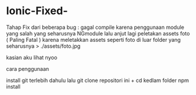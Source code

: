 # Ionic-Fixed-

Tahap Fix dari beberapa bug : gagal compile karena penggunaan module yang salah yang seharusnya NGmodule lalu anjut lagi peletakan assets foto ( Paling Fatal ) karena meletakkan assets seperti foto di luar folder yang seharusnya > ./assets/foto.jpg

kasian aku lihat nyoo

cara penggunaan

install git terlebih dahulu
lalu git clone repositori ini + cd kedlam folder
npm install
